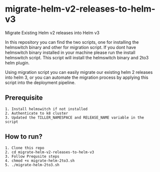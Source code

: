 # migrate-helm-v2-releases-to-helm-v3
Migrate Existing Helm v2 releases into Helm v3

In this repository you can find the two scripts, one for installing the helmswitch binary and other for migration script. If you dont have helmswitch binary installed in your machine please run the install helmswitch script. This script will install the helmswitch binary and 2to3 helm plugin.

Using migration script you can easily migrate our existing helm 2 releases into helm 3, or you can automate the migration process by applying this script into the deployment pipeline.

## Prerequisite
```
1. Install helmswitch if not installed
2. Authenticate to k8 cluster
3. Updated the TILLER_NAMESPACE and RELEASE_NAME variable in the script
```

## How to run?
```
1. Clone this repo
2. cd migrate-helm-v2-releases-to-helm-v3
3. Follow Prequsite steps
4. chmod +x migrate-helm-2to3.sh
5. ./migrate-helm-2to3.sh
```
